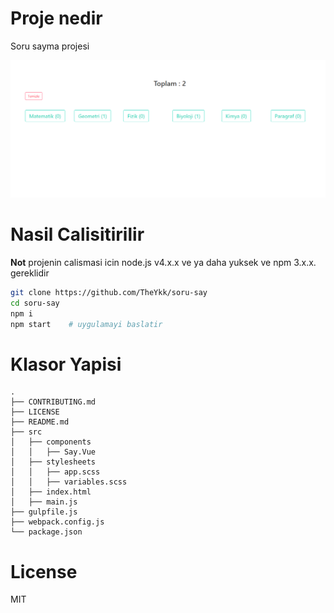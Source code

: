 
# Proje nedir
Soru sayma projesi

![Screenshot](ss.png)


# Nasil Calisitirilir

**Not** projenin calismasi icin node.js v4.x.x ve ya daha yuksek  ve npm 3.x.x. gereklidir

```bash
git clone https://github.com/TheYkk/soru-say
cd soru-say
npm i   
npm start    # uygulamayi baslatir
```

# Klasor Yapisi

```
.
├── CONTRIBUTING.md
├── LICENSE
├── README.md
├── src
│   ├── components
│   │   ├── Say.Vue
│   ├── stylesheets
│   │   ├── app.scss
│   │   ├── variables.scss
│   ├── index.html
│   ├── main.js
├── gulpfile.js
├── webpack.config.js
└── package.json
```

# License

MIT